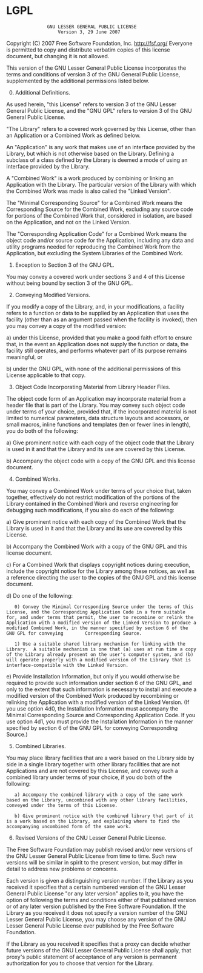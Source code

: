 # LGPL

                   GNU LESSER GENERAL PUBLIC LICENSE
                       Version 3, 29 June 2007

 Copyright (C) 2007 Free Software Foundation, Inc. <http://fsf.org/>  Everyone is permitted to copy and distribute verbatim copies  of this license document, but changing it is not allowed.

  This version of the GNU Lesser General Public License incorporates the terms and conditions of version 3 of the GNU General Public License, supplemented by the additional permissions listed below.

  0. Additional Definitions.

  As used herein, "this License" refers to version 3 of the GNU Lesser General Public License, and the "GNU GPL" refers to version 3 of the GNU General Public License.

  "The Library" refers to a covered work governed by this License, other than an Application or a Combined Work as defined below.

  An "Application" is any work that makes use of an interface provided by the Library, but which is not otherwise based on the Library. Defining a subclass of a class defined by the Library is deemed a mode of using an interface provided by the Library.

  A "Combined Work" is a work produced by combining or linking an Application with the Library.  The particular version of the Library with which the Combined Work was made is also called the "Linked Version".

  The "Minimal Corresponding Source" for a Combined Work means the Corresponding Source for the Combined Work, excluding any source code for portions of the Combined Work that, considered in isolation, are based on the Application, and not on the Linked Version.

  The "Corresponding Application Code" for a Combined Work means the object code and/or source code for the Application, including any data and utility programs needed for reproducing the Combined Work from the Application, but excluding the System Libraries of the Combined Work.

  1. Exception to Section 3 of the GNU GPL.

  You may convey a covered work under sections 3 and 4 of this License without being bound by section 3 of the GNU GPL.

  2. Conveying Modified Versions.

  If you modify a copy of the Library, and, in your modifications, a facility refers to a function or data to be supplied by an Application that uses the facility (other than as an argument passed when the facility is invoked), then you may convey a copy of the modified version:

   a) under this License, provided that you make a good faith effort to ensure that, in the event an Application does not supply the function or data, the facility still operates, and performs
   whatever part of its purpose remains meaningful, or 
   
   b) under the GNU GPL, with none of the additional permissions of this License applicable to that copy.

  3. Object Code Incorporating Material from Library Header Files.

  The object code form of an Application may incorporate material from a header file that is part of the Library.  You may convey such object code under terms of your choice, provided that, if the incorporated material is not limited to numerical parameters, data structure layouts and accessors, or small macros, inline functions and templates (ten or fewer lines in length), you do both of the following:

   a) Give prominent notice with each copy of the object code that the Library is used in it and that the Library and its use are covered by this License.

   b) Accompany the object code with a copy of the GNU GPL and this license document.

  4. Combined Works.

  You may convey a Combined Work under terms of your choice that, taken together, effectively do not restrict modification of the portions of the Library contained in the Combined Work and reverse engineering for debugging such modifications, if you also do each of the following:

   a) Give prominent notice with each copy of the Combined Work that the Library is used in it and that the Library and its use are covered by this License.

   b) Accompany the Combined Work with a copy of the GNU GPL and this license document.

   c) For a Combined Work that displays copyright notices during execution, include the copyright notice for the Library among these notices, as well as a reference directing the user to the copies of the GNU GPL and this license document.

   d) Do one of the following:

       0) Convey the Minimal Corresponding Source under the terms of this License, and the Corresponding Application Code in a form suitable for, and under terms that permit, the user to recombine or relink the Application with a modified version of the Linked Version to produce a modified Combined Work, in the manner specified by section 6 of the GNU GPL for conveying        Corresponding Source.

       1) Use a suitable shared library mechanism for linking with the Library.  A suitable mechanism is one that (a) uses at run time a copy of the Library already present on the user's computer system, and (b) will operate properly with a modified version of the Library that is interface-compatible with the Linked Version.

   e) Provide Installation Information, but only if you would otherwise be required to provide such information under section 6 of the GNU GPL, and only to the extent that such information is necessary to install and execute a modified version of the Combined Work produced by recombining or relinking the Application with a modified version of the Linked Version. (If you use option 4d0, the Installation Information must accompany the Minimal Corresponding Source and Corresponding Application Code. If you use option 4d1, you must provide the Installation Information in the manner specified by section 6 of the GNU GPL for conveying Corresponding Source.)

  5. Combined Libraries.

  You may place library facilities that are a work based on the Library side by side in a single library together with other library facilities that are not Applications and are not covered by this License, and convey such a combined library under terms of your choice, if you do both of the following:
  
       a) Accompany the combined library with a copy of the same work based on the Library, uncombined with any other library facilities, conveyed under the terms of this License.

       b) Give prominent notice with the combined library that part of it is a work based on the Library, and explaining where to find the accompanying uncombined form of the same work.

  6. Revised Versions of the GNU Lesser General Public License.

  The Free Software Foundation may publish revised and/or new versions of the GNU Lesser General Public License from time to time. Such new versions will be similar in spirit to the present version, but may differ in detail to address new problems or concerns.

  Each version is given a distinguishing version number. If the Library as you received it specifies that a certain numbered version of the GNU Lesser General Public License "or any later version" applies to it, you have the option of following the terms and conditions either of that published version or of any later version published by the Free Software Foundation. If the Library as you received it does not specify a version number of the GNU Lesser General Public License, you may choose any version of the GNU Lesser General Public License ever published by the Free Software Foundation.

  If the Library as you received it specifies that a proxy can decide whether future versions of the GNU Lesser General Public License shall apply, that proxy's public statement of acceptance of any version is permanent authorization for you to choose that version for the Library.
